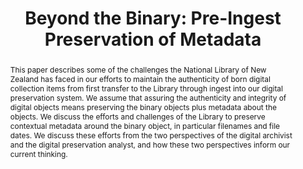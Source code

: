 ---
abstract: This paper describes some of the challenges the National Library of New
  Zealand has faced in our efforts to maintain the authenticity of born digital collection
  items from first transfer to the Library through ingest into our digital preservation
  system. We assume that assuring the authenticity and integrity of digital objects
  means preserving the binary objects plus metadata about the objects. We discuss
  the efforts and challenges of the Library to preserve contextual metadata around
  the binary object, in particular filenames and file dates. We discuss these efforts
  from the two perspectives of the digital archivist and the digital preservation
  analyst, and how these two perspectives inform our current thinking.
creators:
- Gattuso, Jay
- Moran, Jessica
date: null
document_url: https://services.phaidra.univie.ac.at/api/object/o:429555/download
grand_parent: iPRES
institutions: []
keywords:
- digital archivists
- born digital preservation
- technical appraisal
- ingest
landing_page_url: https://phaidra.univie.ac.at/o:429555
language: eng
layout: publication
license: CC BY 4.0 International
notes_url: null
parent: iPRES 2015
presentation_url: null
publication_type: paper
size: 560666
source_name: iPRES
title: 'Beyond the Binary: Pre-Ingest Preservation of Metadata'
year: 2015
---